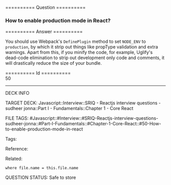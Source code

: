 ========== Question ==========  

### How to enable production mode in React?  

========== Answer ==========  

You should use Webpack's `DefinePlugin` method to set `NODE_ENV` to `production`, by which it strip out things like propType validation and extra warnings. Apart from this, if you minify the code, for example, Uglify's dead-code elimination to strip out development only code and comments, it will drastically reduce the size of your bundle.

========== Id ==========  
50

---

DECK INFO

TARGET DECK: Javascript::Interview::SRIQ - Reactjs interview questions - sudheer jonna::Part I - Fundamentals::Chapter 1 - Core React

FILE TAGS: #Javascript::#Interview::#SRIQ-Reactjs-interview-questions-sudheer-jonna::#Part-I-Fundamentals::#Chapter-1-Core-React::#50-How-to-enable-production-mode-in-react

Tags:

Reference:

Related:

```dataview
where file.name = this.file.name
```

QUESTION STATUS: Safe to store
